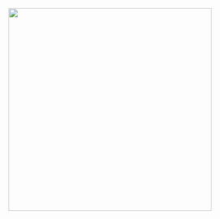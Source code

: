 <p align="left"><img src="https://github.com/mitoop/mitoop/assets/7368344/10d0db3a-e4d7-4b56-be6a-d61e4347b14a" width="400" /></p>
